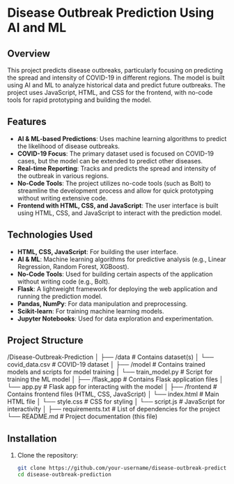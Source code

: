 # Disease Outbreak Prediction Using AI and ML

## Overview
This project predicts disease outbreaks, particularly focusing on predicting the spread and intensity of COVID-19 in different regions. The model is built using AI and ML to analyze historical data and predict future outbreaks. The project uses JavaScript, HTML, and CSS for the frontend, with no-code tools for rapid prototyping and building the model.

## Features
- **AI & ML-based Predictions**: Uses machine learning algorithms to predict the likelihood of disease outbreaks.
- **COVID-19 Focus**: The primary dataset used is focused on COVID-19 cases, but the model can be extended to predict other diseases.
- **Real-time Reporting**: Tracks and predicts the spread and intensity of the outbreak in various regions.
- **No-Code Tools**: The project utilizes no-code tools (such as Bolt) to streamline the development process and allow for quick prototyping without writing extensive code.
- **Frontend with HTML, CSS, and JavaScript**: The user interface is built using HTML, CSS, and JavaScript to interact with the prediction model.

## Technologies Used
- **HTML, CSS, JavaScript**: For building the user interface.
- **AI & ML**: Machine learning algorithms for predictive analysis (e.g., Linear Regression, Random Forest, XGBoost).
- **No-Code Tools**: Used for building certain aspects of the application without writing code (e.g., Bolt).
- **Flask**: A lightweight framework for deploying the web application and running the prediction model.
- **Pandas, NumPy**: For data manipulation and preprocessing.
- **Scikit-learn**: For training machine learning models.
- **Jupyter Notebooks**: Used for data exploration and experimentation.

## Project Structure
/Disease-Outbreak-Prediction │ 
├── /data # Contains dataset(s) │
 └── covid_data.csv # COVID-19 dataset │
 ├── /model # Contains trained models and scripts for model training │
 └── train_model.py # Script for training the ML model │
 ├── /flask_app # Contains Flask application files │
 └── app.py # Flask app for interacting with the model │
 ├── /frontend # Contains frontend files (HTML, CSS, JavaScript) │
 └── index.html # Main HTML file │ └── style.css # CSS for styling │
 └── script.js # JavaScript for interactivity │ 
├── requirements.txt # List of dependencies for the project
 └── README.md # Project documentation (this file)


## Installation

1. Clone the repository:

   ```bash
   git clone https://github.com/your-username/disease-outbreak-prediction.git
   cd disease-outbreak-prediction
